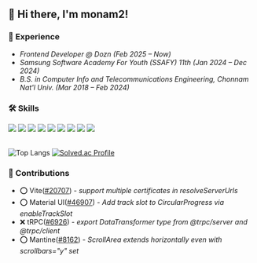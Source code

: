 ## 👋 Hi there, I'm monam2!

### 🌱 Experience

- _Frontend Developer @ Dozn (Feb 2025 – Now)_
- _Samsung Software Academy For Youth (SSAFY) 11th (Jan 2024 – Dec 2024)_
- _B.S. in Computer Info and Telecommunications Engineering, Chonnam Nat'l Univ. (Mar 2018 – Feb 2024)_




### 🛠️ Skills








<div>
<img src="https://img.shields.io/badge/react-61DAFB?style=flat-square&logo=react&logoColor=black"> <img src="https://img.shields.io/badge/react native-61DAFB?style=flat-square&logo=react&logoColor=white"> <img src="https://img.shields.io/badge/Next.js-black?style=flat-square&logo=next.js&logoColor=white"> <img src="https://img.shields.io/badge/Expo-000000?style=flat-square&logo=Expo&logoColor=white"/>
<img src="https://img.shields.io/badge/reactquery-FF4154?style=flat-square&logo=reactquery&logoColor=white"> <img src="https://img.shields.io/badge/Zustand-CC2936?style=flat-square&logoColor=white"> <img src="https://img.shields.io/badge/recoil-61DAFB?style=flat-square&logoColor=black">
<img src="https://img.shields.io/badge/Express-8cbf40?style=flat-square&logo=Express&logoColor=black">
<img src="https://img.shields.io/badge/PostgreSQL-4169E1?style=flat-square&logo=PostgreSQL&logoColor=black">

  

  
</div>


<br/>

![Top Langs](https://github-readme-stats.vercel.app/api/top-langs/?username=monam2&layout=compact)
[![Solved.ac Profile](http://mazassumnida.wtf/api/v2/generate_badge?boj=kangcw0107)](https://solved.ac/kangcw0107/)




### 📍 Contributions
- ⭕️  Vite([#20707](https://github.com/vitejs/vite/pull/20707)) - _support multiple certificates in resolveServerUrls_
- ⭕️  Material UI([#46907](https://github.com/mui/material-ui/pull/46907)) - _Add track slot to CircularProgress via enableTrackSlot_
- ❌  tRPC([#6926](https://github.com/trpc/trpc/pull/6926)) - _export DataTransformer type from @trpc/server and @trpc/client_
- ⭕️  Mantine([#8162](https://github.com/mantinedev/mantine/pull/8162)) - _ScrollArea extends horizontally even with scrollbars="y" set_
